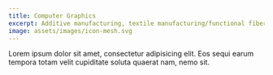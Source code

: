 ```yaml
---
title: Computer Graphics
excerpt: Additive manufacturing, textile manufacturing/functional fibers, design/simulation tools, inverse problems, topology optimization
image: assets/images/icon-mesh.svg
---
```


Lorem ipsum dolor sit amet, consectetur adipisicing elit. Eos sequi earum tempora totam velit cupiditate soluta quaerat nam, nemo sit.